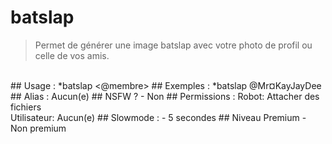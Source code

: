 # batslap

> Permet de générer une image batslap avec votre photo de profil ou celle de vos amis.

<br>
## Usage :
*batslap <@membre>
## Exemples :
*batslap @Mr¤KayJayDee
## Alias :
Aucun(e)
## NSFW ?
- Non
## Permissions :
Robot: Attacher des fichiers
<br>
Utilisateur: Aucun(e)
## Slowmode :
- 5 secondes
## Niveau Premium
- Non premium